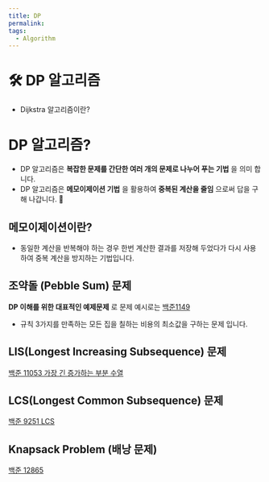 ```yaml
---
title: DP
permalink: 
tags:
  - Algorithm
---
```


# 🛠️ DP 알고리즘

- Dijkstra 알고리즘이란?

# DP 알고리즘?

- DP 알고리즘은 **복잡한 문제를 간단한 여러 개의 문제로 나누어 푸는 기법** 을 의미 합니다.
- DP 알고리즘은 **메모이제이션 기법** 을 활용하여 **중복된 계산을 줄임** 으로써 답을 구해 나갑니다.

## 메모이제이션이란?

- 동일한 계산을 반복해야 하는 경우 한번 계산한 결과를 저장해 두었다가 다시 사용하여 중복 계산을 방지하는 기법입니다.

## 조약돌 (Pebble Sum) 문제

**DP 이해를 위한 대표적인 예제문제** 로 문제 예시로는 [백준1149](https://www.acmicpc.net/problem/1149) 

- 규칙 3가지를 만족하는 모든 집을 칠하는 비용의 최소값을 구하는 문제 입니다.

## LIS(Longest Increasing Subsequence) 문제

[백준 11053 가장 긴 증가하는 부분 수열](https://www.acmicpc.net/problem/11053) 

## LCS(Longest Common Subsequence) 문제

[백준 9251 LCS](https://www.acmicpc.net/problem/9251) 

## Knapsack Problem (배낭 문제)

[백준 12865](https://www.acmicpc.net/problem/12865) 


